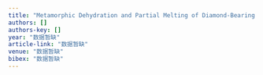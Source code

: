 ```yaml
---
title: "Metamorphic Dehydration and Partial Melting of Diamond-Bearing Orthogneiss during Continental Subduction-Zone Metamorphism in the Sulu Orogen"
authors: []
authors-key: []
year: "数据暂缺"
article-link: "数据暂缺"
venue: "数据暂缺"
bibex: "数据暂缺"
---
```

